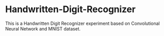 # Handwritten-Digit-Recognizer
This is a Handwritten Digit Recognizer experiment based on Convolutional Neural Network and MNIST dataset. 
